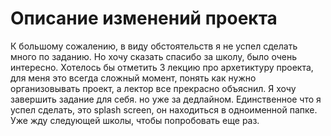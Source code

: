 # Описание изменений проекта

К большому сожалению, в виду обстоятельств я не успел сделать много по заданию. Но хочу сказать спасибо за школу, было очень интересно. Хотелось бы отметить 3 лекцию про архетиктуру проекта, для меня это всегда сложный момент, понять как нужно организовывать проект, а лектор все прекрасно объяснил.
Я хочу завершить задание для себя. но уже за дедлайном. Единственное что я успел сделать, это splash screen, он находиться в одноименной папке. Уже жду следующей школы, чтобы попробовать еще раз.
